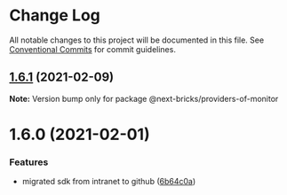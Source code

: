 # Change Log

All notable changes to this project will be documented in this file.
See [Conventional Commits](https://conventionalcommits.org) for commit guidelines.

## [1.6.1](https://github.com/easyops-cn/next-providers/compare/@next-bricks/providers-of-monitor@1.6.0...@next-bricks/providers-of-monitor@1.6.1) (2021-02-09)

**Note:** Version bump only for package @next-bricks/providers-of-monitor

# 1.6.0 (2021-02-01)

### Features

- migrated sdk from intranet to github ([6b64c0a](https://github.com/easyops-cn/next-providers/commit/6b64c0af35b7ac5b7df5459aa577b87e84d75aa0))
